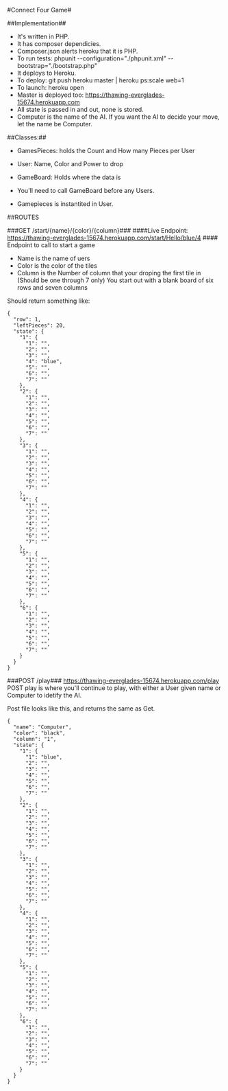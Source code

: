 #Connect Four Game#

##Implementation##

* It's written in PHP.
* It has composer dependicies.
* Composer.json alerts heroku that it is PHP. 
* To run tests: phpunit --configuration="./phpunit.xml" --bootstrap="./bootstrap.php" 
* It deploys to Heroku.
* To deploy:  git push heroku master |  heroku ps:scale web=1 
* To launch: heroku open
* Master is deployed too: https://thawing-everglades-15674.herokuapp.com
* All state is passed in and out, none is stored. 
* Computer is the name of the AI. If you want the AI to decide your move, let the name be Computer. 

##Classes:##

* GamesPieces: holds the Count and How many Pieces per User
* User: Name, Color and Power to drop
* GameBoard: Holds where the data is

* You'll need to call GameBoard before any Users. 
* Gamepieces is instantited in User. 

##ROUTES

###GET /start/{name}/{color}/{column}###
####Live Endpoint: https://thawing-everglades-15674.herokuapp.com/start/Hello/blue/4 ####
Endpoint to call to start a game
* Name is the name of uers
* Color is the color of the tiles
* Column is the Number of column that your droping the first tile in (Should be one through 7 only)
You start out with a blank board of six rows and seven columns

Should return something like:
```
{
  "row": 1,
  "leftPieces": 20,
  "state": {
    "1": {
      "1": "",
      "2": "",
      "3": "",
      "4": "blue",
      "5": "",
      "6": "",
      "7": ""
    },
    "2": {
      "1": "",
      "2": "",
      "3": "",
      "4": "",
      "5": "",
      "6": "",
      "7": ""
    },
    "3": {
      "1": "",
      "2": "",
      "3": "",
      "4": "",
      "5": "",
      "6": "",
      "7": ""
    },
    "4": {
      "1": "",
      "2": "",
      "3": "",
      "4": "",
      "5": "",
      "6": "",
      "7": ""
    },
    "5": {
      "1": "",
      "2": "",
      "3": "",
      "4": "",
      "5": "",
      "6": "",
      "7": ""
    },
    "6": {
      "1": "",
      "2": "",
      "3": "",
      "4": "",
      "5": "",
      "6": "",
      "7": ""
    }
  }
}
```
###POST /play###
https://thawing-everglades-15674.herokuapp.com/play
POST play is where you'll continue to play, with either a User given name or Computer to idetify the AI. 

Post file looks like this, and returns the same as Get. 
```
{
  "name": "Computer",
  "color": "black",
  "column": "1",
  "state": {
    "1": {
      "1": "blue",
      "2": "",
      "3": "",
      "4": "",
      "5": "",
      "6": "",
      "7": ""
    },
    "2": {
      "1": "",
      "2": "",
      "3": "",
      "4": "",
      "5": "",
      "6": "",
      "7": ""
    },
    "3": {
      "1": "",
      "2": "",
      "3": "",
      "4": "",
      "5": "",
      "6": "",
      "7": ""
    },
    "4": {
      "1": "",
      "2": "",
      "3": "",
      "4": "",
      "5": "",
      "6": "",
      "7": ""
    },
    "5": {
      "1": "",
      "2": "",
      "3": "",
      "4": "",
      "5": "",
      "6": "",
      "7": ""
    },
    "6": {
      "1": "",
      "2": "",
      "3": "",
      "4": "",
      "5": "",
      "6": "",
      "7": ""
    }
  }
}
```
